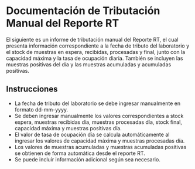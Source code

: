 # Documentación de Tributación Manual del Reporte RT

El siguiente es un informe de tributación manual del Reporte RT, el cual presenta información correspondiente a la fecha de tributo del laboratorio y el stock de muestras en espera, recibidas, procesadas y final, junto con la capacidad máxima y la tasa de ocupación diaria. También se incluyen las muestras positivas del día y las muestras acumuladas y acumuladas positivas.

## Instrucciones

-   La fecha de tributo del laboratorio se debe ingresar manualmente en formato dd-mm-yyyy.
-   Se deben ingresar manualmente los valores correspondientes a stock espera, muestras recibidas día, muestras procesadas día, stock final, capacidad máxima y muestras positivas día.
-   El valor de tasa de ocupación día se calcula automáticamente al ingresar los valores de capacidad máxima y muestras procesadas día.
-   Los valores de muestras acumuladas y muestras acumuladas positivas se obtienen de forma automática desde el reporte RT.
-   Se puede incluir información adicional según sea necesario.